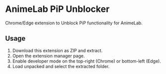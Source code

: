 # AnimeLab PiP Unblocker
Chrome/Edge extension to Unblock PiP functionality for AnimeLab. 

## Usage
1. Download this extension as ZIP and extract.
1. Open the extension manager page. 
1. Enable developer mode on the top-right (Chrome) or bottom-left (Edge). 
3. Load unpacked and select the extracted folder. 
